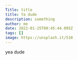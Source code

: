 ```yaml
---
Title: title
title: Ya dude
description: something
author: me
date: 2022-01-25T00:45:44.095Z
tags: []
image: https://unsplash.it/510
---
```

yea dude